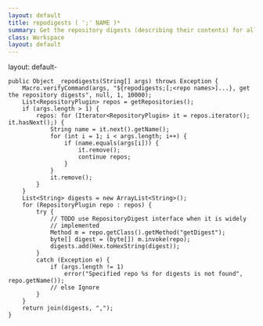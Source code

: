 ```yaml
---
layout: default
title: repodigests ( ';' NAME )*
summary: Get the repository digests (describing their contents) for all or the specified names 
class: Workspace
layout: default
---
```

layout: default-


	public Object _repodigests(String[] args) throws Exception {
		Macro.verifyCommand(args, "${repodigests;[;<repo names>]...}, get the repository digests", null, 1, 10000);
		List<RepositoryPlugin> repos = getRepositories();
		if (args.length > 1) {
			repos: for (Iterator<RepositoryPlugin> it = repos.iterator(); it.hasNext();) {
				String name = it.next().getName();
				for (int i = 1; i < args.length; i++) {
					if (name.equals(args[i])) {
						it.remove();
						continue repos;
					}
				}
				it.remove();
			}
		}
		List<String> digests = new ArrayList<String>();
		for (RepositoryPlugin repo : repos) {
			try {
				// TODO use RepositoryDigest interface when it is widely
				// implemented
				Method m = repo.getClass().getMethod("getDigest");
				byte[] digest = (byte[]) m.invoke(repo);
				digests.add(Hex.toHexString(digest));
			}
			catch (Exception e) {
				if (args.length != 1)
					error("Specified repo %s for digests is not found", repo.getName());
				// else Ignore
			}
		}
		return join(digests, ",");
	}
